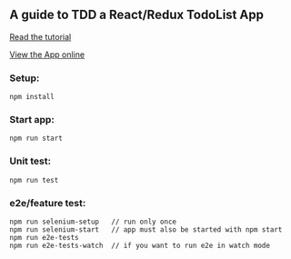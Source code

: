 ## A guide to TDD a React/Redux TodoList App

[Read the tutorial](https://medium.com/@sanjsanj/a-guide-to-tdd-a-react-redux-todolist-app-part-1-b8a200bb7091)

[View the App online](https://my-react-todolist.herokuapp.com/)

### Setup:
```
npm install
```

### Start app:
```
npm run start
```

### Unit test:
```
npm run test
```

### e2e/feature test:
```
npm run selenium-setup   // run only once
npm run selenium-start   // app must also be started with npm start
npm run e2e-tests
npm run e2e-tests-watch  // if you want to run e2e in watch mode
```
